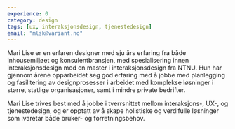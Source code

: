 ```yaml
---
experience: 0
category: design
tags: [ux, interaksjonsdesign, tjenestedesign]
email: "mlsk@variant.no"
---
```


Mari Lise er en erfaren designer med sju års erfaring fra både inhousemiljøet og
konsulentbransjen, med spesialisering innen interaksjonsdesign med en master i
interaksjonsdesign fra NTNU. Hun har gjennom årene opparbeidet seg god erfaring
med å jobbe med planlegging og fasilitering av designprosesser i arbeidet med
komplekse løsninger i større, statlige organisasjoner, samt i mindre private
bedrifter.

Mari Lise trives best med å jobbe i tverrsnittet mellom interaksjons-, UX-, og
tjenestedesign, og er opptatt av å skape holistiske og verdifulle løsninger som
ivaretar både bruker- og forretningsbehov.
